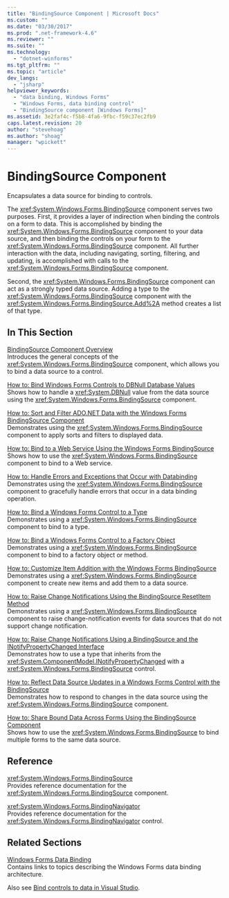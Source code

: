 ```yaml
---
title: "BindingSource Component | Microsoft Docs"
ms.custom: ""
ms.date: "03/30/2017"
ms.prod: ".net-framework-4.6"
ms.reviewer: ""
ms.suite: ""
ms.technology: 
  - "dotnet-winforms"
ms.tgt_pltfrm: ""
ms.topic: "article"
dev_langs: 
  - "jsharp"
helpviewer_keywords: 
  - "data binding, Windows Forms"
  - "Windows Forms, data binding control"
  - "BindingSource component [Windows Forms]"
ms.assetid: 3e2faf4c-f5b8-4fa6-9fbc-f59c37ec2fb9
caps.latest.revision: 20
author: "stevehoag"
ms.author: "shoag"
manager: "wpickett"
---
```

# BindingSource Component
Encapsulates a data source for binding to controls.  
  
 The <xref:System.Windows.Forms.BindingSource> component serves two purposes. First, it provides a layer of indirection when binding the controls on a form to data. This is accomplished by binding the <xref:System.Windows.Forms.BindingSource> component to your data source, and then binding the controls on your form to the <xref:System.Windows.Forms.BindingSource> component. All further interaction with the data, including navigating, sorting, filtering, and updating, is accomplished with calls to the <xref:System.Windows.Forms.BindingSource> component.  
  
 Second, the <xref:System.Windows.Forms.BindingSource> component can act as a strongly typed data source. Adding a type to the <xref:System.Windows.Forms.BindingSource> component with the <xref:System.Windows.Forms.BindingSource.Add%2A> method creates a list of that type.  
  
## In This Section  
 [BindingSource Component Overview](../../../../docs/framework/winforms/controls/bindingsource-component-overview.md)  
 Introduces the general concepts of the <xref:System.Windows.Forms.BindingSource> component, which allows you to bind a data source to a control.  
  
 [How to: Bind Windows Forms Controls to DBNull Database Values](../../../../docs/framework/winforms/controls/how-to-bind-windows-forms-controls-to-dbnull-database-values.md)  
 Shows how to handle a <xref:System.DBNull> value from the data source using the <xref:System.Windows.Forms.BindingSource> component.  
  
 [How to: Sort and Filter ADO.NET Data with the Windows Forms BindingSource Component](../../../../docs/framework/winforms/controls/sort-and-filter-ado-net-data-with-wf-bindingsource-component.md)  
 Demonstrates using the <xref:System.Windows.Forms.BindingSource> component to apply sorts and filters to displayed data.  
  
 [How to: Bind to a Web Service Using the Windows Forms BindingSource](../../../../docs/framework/winforms/controls/how-to-bind-to-a-web-service-using-the-windows-forms-bindingsource.md)  
 Shows how to use the <xref:System.Windows.Forms.BindingSource> component to bind to a Web service.  
  
 [How to: Handle Errors and Exceptions that Occur with Databinding](../../../../docs/framework/winforms/controls/how-to-handle-errors-and-exceptions-that-occur-with-databinding.md)  
 Demonstrates using the <xref:System.Windows.Forms.BindingSource> component to gracefully handle errors that occur in a data binding operation.  
  
 [How to: Bind a Windows Forms Control to a Type](../../../../docs/framework/winforms/controls/how-to-bind-a-windows-forms-control-to-a-type.md)  
 Demonstrates using a <xref:System.Windows.Forms.BindingSource> component to bind to a type.  
  
 [How to: Bind a Windows Forms Control to a Factory Object](../../../../docs/framework/winforms/controls/how-to-bind-a-windows-forms-control-to-a-factory-object.md)  
 Demonstrates using a <xref:System.Windows.Forms.BindingSource> component to bind to a factory object or method.  
  
 [How to: Customize Item Addition with the Windows Forms BindingSource](../../../../docs/framework/winforms/controls/how-to-customize-item-addition-with-the-windows-forms-bindingsource.md)  
 Demonstrates using a <xref:System.Windows.Forms.BindingSource> component to create new items and add them to a data source.  
  
 [How to: Raise Change Notifications Using the BindingSource ResetItem Method](../../../../docs/framework/winforms/controls/how-to-raise-change-notifications-using-the-bindingsource-resetitem-method.md)  
 Demonstrates using a <xref:System.Windows.Forms.BindingSource> component to raise change-notification events for data sources that do not support change notification.  
  
 [How to: Raise Change Notifications Using a BindingSource and the INotifyPropertyChanged Interface](../../../../docs/framework/winforms/controls/raise-change-notifications--bindingsource.md)  
 Demonstrates how to use a type that inherits from the <xref:System.ComponentModel.INotifyPropertyChanged> with a <xref:System.Windows.Forms.BindingSource> control.  
  
 [How to: Reflect Data Source Updates in a Windows Forms Control with the BindingSource](../../../../docs/framework/winforms/controls/reflect-data-source-updates-in-a-wf-control-with-the-bindingsource.md)  
 Demonstrates how to respond to changes in the data source using the <xref:System.Windows.Forms.BindingSource> component.  
  
 [How to: Share Bound Data Across Forms Using the BindingSource Component](../../../../docs/framework/winforms/controls/how-to-share-bound-data-across-forms-using-the-bindingsource-component.md)  
 Shows how to use the <xref:System.Windows.Forms.BindingSource> to bind multiple forms to the same data source.  
  
## Reference  
 <xref:System.Windows.Forms.BindingSource>  
 Provides reference documentation for the <xref:System.Windows.Forms.BindingSource> component.  
  
 <xref:System.Windows.Forms.BindingNavigator>  
 Provides reference documentation for the <xref:System.Windows.Forms.BindingNavigator> control.  
  
## Related Sections  
 [Windows Forms Data Binding](../../../../docs/framework/winforms/windows-forms-data-binding.md)  
 Contains links to topics describing the Windows Forms data binding architecture.  
  
 Also see [Bind controls to data in Visual Studio](http://msdn.microsoft.com/library/be8b6623-86a6-493e-ab7a-050de4661fd6).